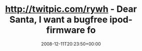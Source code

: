 ---
retweeted: false
source: <a href="http://twitter.com" rel="nofollow">Twitter Web Client</a>
entities:
  hashtags:
  - text: fail
    indices:
    - '84'
    - '89'
  symbols: []
  user_mentions: []
  urls: []
display_text_range:
- '0'
- '89'
favorite_count: '0'
id_str: '1051966255'
truncated: false
retweet_count: '0'
id: '1051966255'
created_at: Thu Dec 11 20:23:50 +0000 2008
favorited: false
full_text: 'http://twitpic.com/rywh - Dear Santa, I want a bugfree ipod-firmware for
  Christmas! #fail'
lang: en
tags:
- fail
- pesos/twitter
date: '2008-12-11T20:23:50+00:00'
src: https://twitter.com/bascht/status/1051966255
original_url: https://twitter.com/bascht/status/1051966255
type: twitter_tweet
text: 'http://twitpic.com/rywh - Dear Santa, I want a bugfree ipod-firmware for Christmas!
  #fail'
title: http://twitpic.com/rywh - Dear Santa, I want a bugfree ipod-firmware fo

---